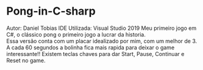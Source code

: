 # Pong-in-C-sharp
Autor: Daniel Tobias
IDE Utilizada: Visual Studio 2019
Meu primeiro jogo em C#, o clássico pong o primeiro jogo a lucrar da historia.  
Essa versão conta com um placar idealizado por mim, com um melhor de 3.
A cada 60 segundos a bolinha fica mais rapida para deixar o game interessante!!
Existem teclas chaves para dar Start, Pause, Continuar e Reset no game.


